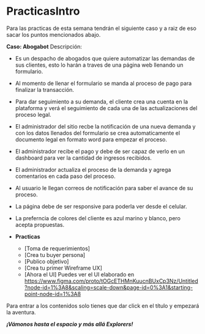 # PracticasIntro
Para las practicas de esta semana tendrán el siguiente caso y a raiz de eso sacar los puntos mencionados abajo.

**Caso: Abogabot**
Descripción: 
- Es un despacho de abogados que quiere automatizar las demandas de sus clientes, esto lo harán a traves de una página web llenando un formulario.
- Al momento de llenar el formulario se manda al proceso de pago para finalizar la transacción.
- Para dar seguimiento a su demanda, el cliente crea una cuenta en la plataforma y verá el seguimiento de cada una de las actualizaciones del proceso legal.
- El administrador del sitio recbe la notificación de una nueva demanda y con los datos llenados del formulario se crea automaticamente el documento  legal en formato word para empezar el proceso.
- El administrador recibe el pago y debe de ser capaz de verlo en un dashboard para ver la cantidad de ingresos recibidos.
- El administrador actualiza el proceso de la demanda y agrega comentarios en cada paso del proceso.
- Al usuario le llegan correos de notificación para saber el avance de su proceso.
- La página debe de ser responsive para poderla ver desde el celular.
- La preferncia de colores del cliente es azul marino y blanco, pero acepta propuestas.


- **Practicas**
	- [Toma de requerimientos]
    - [Crea tu buyer persona]
	- [Publico objetivo]
	- [Crea tu primer Wireframe UX] 
	- [Ahora el UI] Puedes ver el UI elaborado en https://www.figma.com/proto/tOGcETHMnKuucnBUxCp3Nz/Untitled?node-id=1%3A8&scaling=scale-down&page-id=0%3A1&starting-point-node-id=1%3A8

Para entrar a los contenidos solo tienes que dar click en el título y empezará la aventura.

***¡Vámonos hasta el espacio y más allá Explorers!***
